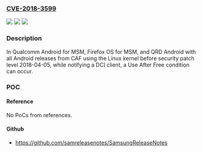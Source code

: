 ### [CVE-2018-3599](https://cve.mitre.org/cgi-bin/cvename.cgi?name=CVE-2018-3599)
![](https://img.shields.io/static/v1?label=Product&message=Android%20for%20MSM%2C%20Firefox%20OS%20for%20MSM%2C%20QRD%20Android&color=blue)
![](https://img.shields.io/static/v1?label=Version&message=n%2Fa&color=blue)
![](https://img.shields.io/static/v1?label=Vulnerability&message=Use%20After%20Free%20in%20Core&color=brighgreen)

### Description

In Qualcomm Android for MSM, Firefox OS for MSM, and QRD Android with all Android releases from CAF using the Linux kernel before security patch level 2018-04-05, while notifying a DCI client, a Use After Free condition can occur.

### POC

#### Reference
No PoCs from references.

#### Github
- https://github.com/samreleasenotes/SamsungReleaseNotes


